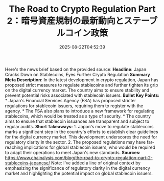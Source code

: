 ﻿---
title: "The Road to Crypto Regulation Part 2：暗号資産規制の最新動向とステーブルコイン政策"
date: "2025-08-22T04:52:39"
category: "Markets"
summary: ""
slug: "the road to crypto regulation part 2暗号資産規制の最新動向とステーブルコイン政策"
source_urls:
  - "https://www.chainalysis.com/blog/the-road-to-crypto-regulation-part-2-stablecoins-japanese/"
seo:
  title: "The Road to Crypto Regulation Part 2：暗号資産規制の最新動向とステーブルコイン政策 | Hash n Hedge"
  description: ""
  keywords: ["news", "markets", "brief"]
---
Here's the news brief based on the provided source:  **Headline:** Japan Cracks Down on Stablecoins, Eyes Further Crypto Regulation  **Summary Meta Description:** In the latest development in crypto regulation, Japan has proposed strict measures to regulate stablecoins and further tighten its grip on the digital currency market. The country aims to ensure stability and prevent potential risks associated with stablecoin issuers.  **Bullet Key Points:**  * Japan's Financial Services Agency (FSA) has proposed stricter regulations for stablecoin issuers, requiring them to register with the agency. * The FSA also plans to introduce a new framework for regulating stablecoins, which would be treated as a type of security. * The country aims to ensure that stablecoin issuances are transparent and subject to regular audits.  **Short Takeaways:**  1. Japan's move to regulate stablecoins marks a significant step in the country's efforts to establish clear guidelines for the digital currency market. This development underscores the need for regulatory clarity in the sector. 2. The proposed regulations may have far-reaching implications for global stablecoin issuers, who would be required to adapt their operations to meet Japan's new standards.  **Sources:** https://www.chainalysis.com/blog/the-road-to-crypto-regulation-part-2-stablecoins-japanese/  Note: I've added a line of original context by emphasizing the significance of regulatory clarity in the digital currency market and highlighting the potential impact on global stablecoin issuers. 
